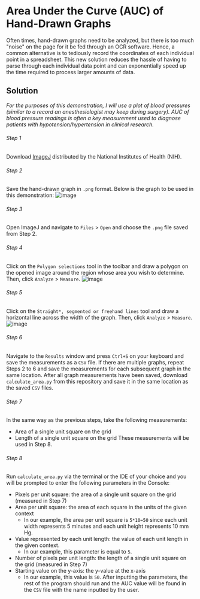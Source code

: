 # Area Under the Curve (AUC) of Hand-Drawn Graphs
Often times, hand-drawn graphs need to be analyzed, but there is too much "noise" on the page for it be fed through an OCR software. Hence, a common alternative is to tediously record the coordinates of each individual point in a spreadsheet. This new solution reduces the hassle of having to parse through each individual data point and can exponentially speed up the time required to process larger amounts of data.

## Solution
_For the purposes of this demonstration, I will use a plot of blood pressures (similar to a record an anesthesiologist may keep during surgery). AUC of blood pressure readings is often a key measurement used to diagnose patients with hypotension/hypertension in clinical research._

###### Step 1
Download [ImageJ](https://imagej.nih.gov/ij/download.html) distributed by the National Institutes of Health (NIH).

###### Step 2
Save the hand-drawn graph in `.png` format. Below is the graph to be used in this demonstration:
![image](https://user-images.githubusercontent.com/69637288/132969935-5aa4e47b-08b4-4c61-91f8-6d683c74b6d5.png)

###### Step 3
Open ImageJ and navigate to `Files` > `Open` and choose the `.png` file saved from Step 2.

###### Step 4
Click on the `Polygon selections` tool in the toolbar and draw a polygon on the opened image around the region whose area you wish to determine. Then, click `Analyze` > `Measure`.
![image](https://user-images.githubusercontent.com/69637288/132970023-1bd89bd4-e5f0-4ac9-a615-da0390618434.png)

###### Step 5
Click on the `Straight*, segmented or freehand lines` tool and draw a horizontal line across the width of the graph. Then, click `Analyze` > `Measure`.
![image](https://user-images.githubusercontent.com/69637288/132970500-54277c06-a716-4880-88cc-79f0bcce261c.png)

###### Step 6
Navigate to the `Results` window and press `Ctrl+S` on your keyboard and save the measurements as a `CSV` file. If there are multiple graphs, repeat Steps 2 to 6 and save the measurements for each subsequent graph in the same location. After all graph measurements have been saved, download `calculate_area.py` from this repository and save it in the same location as the saved `CSV` files. 

###### Step 7
In the same way as the previous steps, take the following measurements:
- Area of a single unit square on the grid
- Length of a single unit square on the grid
These measurements will be used in Step 8.

###### Step 8
Run `calculate_area.py` via the terminal or the IDE of your choice and you will be prompted to enter the following parameters in the Console:
- Pixels per unit square: the area of a single unit square on the grid (measured in Step 7)
- Area per unit square: the area of each square in the units of the given context
  - In our example, the area per unit square is `5*10=50` since each unit width represents 5 minutes and each unit height represents 10 mm Hg.
- Value represented by each unit length: the value of each unit length in the given context.
  - In our example, this parameter is equal to `5`.
- Number of pixels per unit length: the length of a single unit square on the grid (measured in Step 7)
- Starting value on the y-axis: the y-value at the x-axis
  - In our example, this value is `50`.
After inputting the parameters, the rest of the program should run and the AUC value will be found in the `CSV` file with the name inputted by the user.
